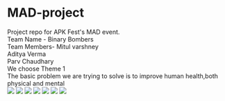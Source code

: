 # MAD-project
Project repo for APK Fest's MAD event.<br>
Team Name - Binary Bombers<br>
Team Members-
Mitul varshney<br>
Aditya Verma<br>
Parv Chaudhary<br>
We choose Theme 1<br>
The basic problem we are trying to solve is to improve human health,both physical and mental<br>
<img src="https://github.com/Mitul16/MAD-project/blob/main/Screenshot_1617899896.png">
<img src="https://github.com/Mitul16/MAD-project/blob/main/Screenshot_1617899903.png">
<img src="https://github.com/Mitul16/MAD-project/blob/main/Screenshot_1617899993.png">
<img src="https://github.com/Mitul16/MAD-project/blob/main/Screenshot_1617899909.png">
<img src="https://github.com/Mitul16/MAD-project/blob/main/Screenshot_1617899945.png">
<img src="https://github.com/Mitul16/MAD-project/blob/main/Screenshot_1617887815.png">
<img src="https://github.com/Mitul16/MAD-project/blob/main/Screenshot_1617890393.png">
